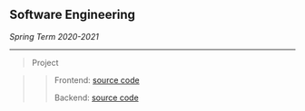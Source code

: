 ## Software Engineering

*Spring Term 2020-2021*

------

> Project

>>Frontend: [source code](https://github.com/chenxz1111/OCTS-frontend)
>>
>>Backend: [source code](https://github.com/chenxz1111/Human-Computer-Interaction-Theory-and-Technology)



